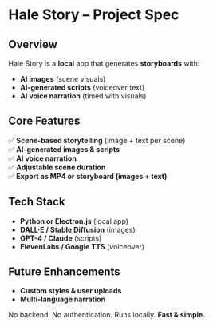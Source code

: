 # **Hale Story – Project Spec**  

## **Overview**  
Hale Story is a **local** app that generates **storyboards** with:  
- **AI images** (scene visuals)  
- **AI-generated scripts** (voiceover text)  
- **AI voice narration** (timed with visuals)  

## **Core Features**  
✅ **Scene-based storytelling** (image + text per scene)  
✅ **AI-generated images & scripts**  
✅ **AI voice narration**  
✅ **Adjustable scene duration**  
✅ **Export as MP4 or storyboard (images + text)**  

## **Tech Stack**  
- **Python or Electron.js** (local app)  
- **DALL·E / Stable Diffusion** (images)  
- **GPT-4 / Claude** (scripts)  
- **ElevenLabs / Google TTS** (voiceover)  

## **Future Enhancements**  
- **Custom styles & user uploads**  
- **Multi-language narration**  

No backend. No authentication. Runs locally. **Fast & simple.**
